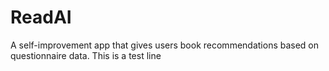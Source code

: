 # ReadAI
A self-improvement app that gives users book recommendations based on questionnaire data.
This is a test line
